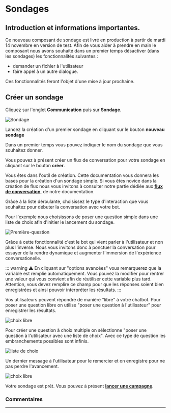
# Sondages

## Introduction et informations importantes.



Ce nouveau composant de sondage est livré en production à partir de mardi 14 novembre en version de test. 
Afin de vous aider à prendre en main le composant nous avons souhaité dans un premier temps désactiver (dans les sondages) les fonctionnalités suivantes : 
- demander un fichier  à l'utilisateur
- faire appel à un autre dialogue. 

Ces fonctionnalités feront l'objet d'une mise à jour prochaine.



## Créer un sondage



Cliquez sur l'onglet **Communication** puis sur **Sondage**. 

<div class="image_center">
  <img :src="$withBase('/assets/img/fr/communication/Sondage.png')" alt="Sondage">
</div>


Lancez la création d'un premier sondage en cliquant sur le bouton **nouveau sondage**

Dans un premier temps vous pouvez indiquer le nom du sondage que vous souhaitez donner.

Vous pouvez à présent créer un flux de conversation pour votre sondage en cliquant sur le bouton **créer**.

Vous êtes dans l'outil de création. Cette documentation vous donnera les bases pour la création d'un sondage simple. Si vous êtes novice dans la création de flux nous vous invitons à consulter notre partie dédiée aux [**flux de conversation**](/fr/chatbot/connaissances.html#flux-de-conversation), de notre documentation.

Grâce à la liste déroulante, choisissez le type d'interaction que vous souhaitez pour débuter la conversation avec votre bot.


Pour l'exemple nous choisissons de poser une question simple dans une liste de choix afin d'initier le lancement du sondage. 



<div class="image_center">
  <img :src="$withBase('/assets/img/fr/communication/lancement-sondage.png')" alt="Première-question">
</div>

Grâce à cette fonctionnalité c'est le bot qui vient parler à l'utilisateur et non plus l'inverse. Nous vous invitons donc à ponctuer la conversation pour essayer de la rendre dynamique et augmenter l'immersion de l'expérience conversationelle.

::: warning ⚠️
En cliquant sur "options avancées" vous remarquerez que la variable est remplie automatiquement. Vous pouvez la modifier pour rentrer une valeur qui vous convient afin de réutiliser cette variable plus tard. Attention, vous devez remplire ce champ pour que les réponses soient bien enregistrées et ainsi pouvoir interpréter les résultats.
:::



Vos utilisateurs peuvent répondre de manière "libre" à votre chatbot. Pour poser une question libre on utilise "poser une question à l'utilisateur"  pour enregistrer les résultats. 


<div class="image_center">
  <img :src="$withBase('/assets/img/fr/communication/suite-sondage.png')" alt="choix libre">
</div>

Pour créer une question à choix multiple on sélectionne "poser une question à l'utilisateur avec une liste de choix". Avec ce type de question les embranchements possibles sont infinis. 

<div class="image_center">
  <img :src="$withBase('/assets/img/fr/communication/choix-multiples-sondage.png')" alt="liste de choix">
</div>


Un dernier message à l'utilisateur pour le remercier et on enregistre pour ne pas perdre l'avancement.

<div class="image_center">
  <img :src="$withBase('/assets/img/fr/communication/fin-sondage.png')" alt="choix libre">
</div>





Votre sondage est prêt. Vous pouvez à présent  [**lancer une campagne**](/fr/chatbot/campagne.html#campagne). 




### Commentaires
---

<Commentaire />